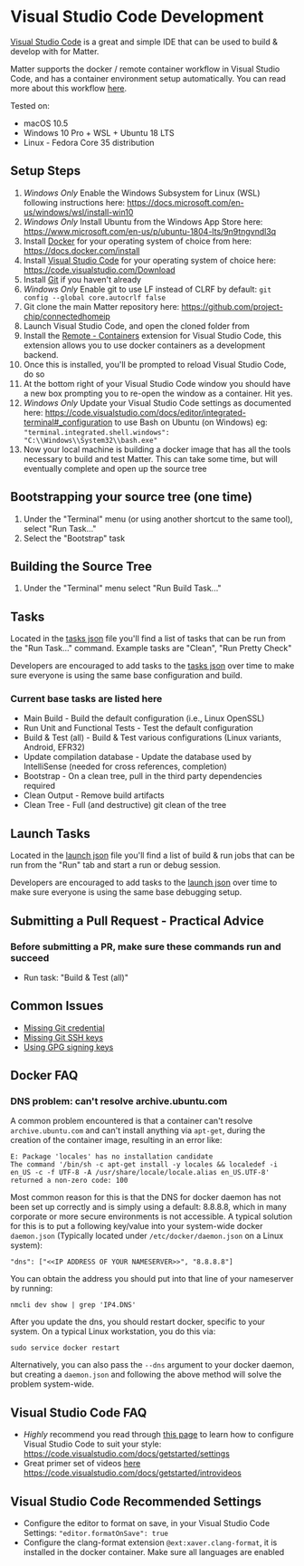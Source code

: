# Visual Studio Code Development

[Visual Studio Code](https://code.visualstudio.com/) is a great and simple IDE
that can be used to build & develop with for Matter.

Matter supports the docker / remote container workflow in Visual Studio Code,
and has a container environment setup automatically. You can read more about
this workflow [here](https://code.visualstudio.com/docs/remote/containers).

Tested on:

-   macOS 10.5
-   Windows 10 Pro + WSL + Ubuntu 18 LTS
-   Linux - Fedora Core 35 distribution

## Setup Steps

1. _Windows Only_ Enable the Windows Subsystem for Linux (WSL) following
   instructions here:
   <https://docs.microsoft.com/en-us/windows/wsl/install-win10>
1. _Windows Only_ Install Ubuntu from the Windows App Store here:
   <https://www.microsoft.com/en-us/p/ubuntu-1804-lts/9n9tngvndl3q>
1. Install [Docker](https://www.docker.com/) for your operating system of choice
   from here: <https://docs.docker.com/install>
1. Install [Visual Studio Code](https://code.visualstudio.com/) for your
   operating system of choice here: <https://code.visualstudio.com/Download>
1. Install [Git](https://git-scm.com/) if you haven't already
1. _Windows Only_ Enable git to use LF instead of CLRF by default:
   `git config --global core.autocrlf false`
1. Git clone the main Matter repository here:
   <https://github.com/project-chip/connectedhomeip>
1. Launch Visual Studio Code, and open the cloned folder from
1. Install the
   [Remote - Containers](https://marketplace.visualstudio.com/items?itemName=ms-vscode-remote.remote-containers)
   extension for Visual Studio Code, this extension allows you to use docker
   containers as a development backend.
1. Once this is installed, you'll be prompted to reload Visual Studio Code, do
   so
1. At the bottom right of your Visual Studio Code window you should have a new
   box prompting you to re-open the window as a container. Hit yes.
1. _Windows Only_ Update your Visual Studio Code settings as documented here:
   https://code.visualstudio.com/docs/editor/integrated-terminal#_configuration
   to use Bash on Ubuntu (on Windows) eg:
   `"terminal.integrated.shell.windows": "C:\\Windows\\System32\\bash.exe"`
1. Now your local machine is building a docker image that has all the tools
   necessary to build and test Matter. This can take some time, but will
   eventually complete and open up the source tree

## Bootstrapping your source tree (one time)

1. Under the "Terminal" menu (or using another shortcut to the same tool),
   select "Run Task..."
1. Select the "Bootstrap" task

## Building the Source Tree

1. Under the "Terminal" menu select "Run Build Task..."

## Tasks

Located in the [tasks json](../.vscode/tasks.json) file you'll find a list of
tasks that can be run from the "Run Task..." command. Example tasks are "Clean",
"Run Pretty Check"

Developers are encouraged to add tasks to the
[tasks json](../.vscode/tasks.json) over time to make sure everyone is using the
same base configuration and build.

### Current base tasks are listed here

-   Main Build - Build the default configuration (i.e., Linux OpenSSL)
-   Run Unit and Functional Tests - Test the default configuration
-   Build & Test (all) - Build & Test various configurations (Linux variants,
    Android, EFR32)
-   Update compilation database - Update the database used by IntelliSense
    (needed for cross references, completion)
-   Bootstrap - On a clean tree, pull in the third party dependencies required
-   Clean Output - Remove build artifacts
-   Clean Tree - Full (and destructive) git clean of the tree

## Launch Tasks

Located in the [launch json](../.vscode/launch.json) file you'll find a list of
build & run jobs that can be run from the "Run" tab and start a run or debug
session.

Developers are encouraged to add tasks to the
[launch json](../.vscode/launch.json) over time to make sure everyone is using
the same base debugging setup.

## Submitting a Pull Request - Practical Advice

### Before submitting a PR, make sure these commands run and succeed

-   Run task: "Build & Test (all)"

## Common Issues

-   [Missing Git credential](https://code.visualstudio.com/docs/remote/containers#_sharing-git-credentials-with-your-container)
-   [Missing Git SSH keys](https://code.visualstudio.com/docs/remote/containers#_sharing-git-credentials-with-your-container)
-   [Using GPG signing keys](https://github.com/microsoft/vscode-remote-release/issues/72)

## Docker FAQ

### DNS problem: can't resolve archive.ubuntu.com

A common problem encountered is that a container can't resolve
`archive.ubuntu.com` and can't install anything via `apt-get`, during the
creation of the container image, resulting in an error like:

```
E: Package 'locales' has no installation candidate
The command '/bin/sh -c apt-get install -y locales && localedef -i en_US -c -f UTF-8 -A /usr/share/locale/locale.alias en_US.UTF-8' returned a non-zero code: 100
```

Most common reason for this is that the DNS for docker daemon has not been set
up correctly and is simply using a default: 8.8.8.8, which in many corporate or
more secure environments is not accessible. A typical solution for this is to
put a following key/value into your system-wide docker `daemon.json` (Typically
located under `/etc/docker/daemon.json` on a Linux system):

```
"dns": ["<<IP ADDRESS OF YOUR NAMESERVER>>", "8.8.8.8"]
```

You can obtain the address you should put into that line of your nameserver by
running:

```
nmcli dev show | grep 'IP4.DNS'
```

After you update the dns, you should restart docker, specific to your system. On
a typical Linux workstation, you do this via:

```
sudo service docker restart
```

Alternatively, you can also pass the `--dns` argument to your docker daemon, but
creating a `daemon.json` and following the above method will solve the problem
system-wide.

## Visual Studio Code FAQ

-   _Highly_ recommend you read through
    [this page](https://code.visualstudio.com/docs/getstarted/settings) to learn
    how to configure Visual Studio Code to suit your style:
    <https://code.visualstudio.com/docs/getstarted/settings>
-   Great primer set of videos
    [here](https://code.visualstudio.com/docs/getstarted/introvideos)
    <https://code.visualstudio.com/docs/getstarted/introvideos>

## Visual Studio Code Recommended Settings

-   Configure the editor to format on save, in your Visual Studio Code Settings:
    `"editor.formatOnSave": true`
-   Configure the clang-format extension `@ext:xaver.clang-format`, it is
    installed in the docker container. Make sure all languages are enabled
